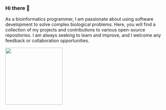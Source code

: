 ### Hi there 👋

<!--
**imsarath/imsarath** is a ✨ _special_ ✨ repository because its `README.md` (this file) appears on your GitHub profile.

Here are some ideas to get you started:

- 🔭 I’m currently working on ...
- 🌱 I’m currently learning ...
- 👯 I’m looking to collaborate on ...
- 🤔 I’m looking for help with ...
- 💬 Ask me about ...
- 📫 How to reach me: ...
- 😄 Pronouns: ...
- ⚡ Fun fact: ...
-->

As a bioinformatics programmer, I am passionate about using software development to solve complex biological problems. Here, you will find a collection of my projects and contributions to various open-source repositories. I am always seeking to learn and improve, and I welcome any feedback or collaboration opportunities. 

<img height="180em" src="https://github-readme-stats.vercel.app/api?username=imsarath&show_icons=true&hide_border=true&&count_private=true&include_all_commits=true" />

